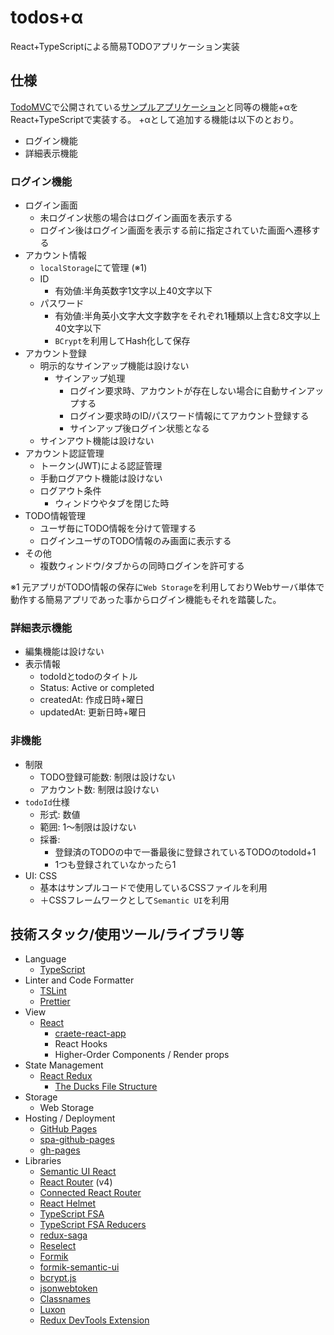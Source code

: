 # todos+α
React+TypeScriptによる簡易TODOアプリケーション実装

## 仕様
[TodoMVC](http://todomvc.com/)で公開されている[サンプルアプリケーション](http://todomvc.com/examples/react/#/)と同等の機能+αをReact+TypeScriptで実装する。
+αとして追加する機能は以下のとおり。
- ログイン機能
- 詳細表示機能

### ログイン機能
- ログイン画面
  - 未ログイン状態の場合はログイン画面を表示する
  - ログイン後はログイン画面を表示する前に指定されていた画面へ遷移する
- アカウント情報
  - `localStorage`にて管理 (※1)
  - ID
    - 有効値:半角英数字1文字以上40文字以下
  - パスワード
    - 有効値:半角英小文字大文字数字をそれぞれ1種類以上含む8文字以上40文字以下
    - `BCrypt`を利用してHash化して保存
- アカウント登録
  - 明示的なサインアップ機能は設けない
    - サインアップ処理
      - ログイン要求時、アカウントが存在しない場合に自動サインアップする
      - ログイン要求時のID/パスワード情報にてアカウント登録する
      - サインアップ後ログイン状態となる
  - サインアウト機能は設けない
- アカウント認証管理
  - トークン(JWT)による認証管理
  - 手動ログアウト機能は設けない
  - ログアウト条件
    - ウィンドウやタブを閉じた時
- TODO情報管理
  - ユーザ毎にTODO情報を分けて管理する
  - ログインユーザのTODO情報のみ画面に表示する
- その他
  - 複数ウィンドウ/タブからの同時ログインを許可する

※1 元アプリがTODO情報の保存に`Web Storage`を利用しておりWebサーバ単体で動作する簡易アプリであった事からログイン機能もそれを踏襲した。

### 詳細表示機能
- 編集機能は設けない
- 表示情報
  - todoIdとtodoのタイトル
  - Status: Active or completed
  - createdAt: 作成日時+曜日
  - updatedAt: 更新日時+曜日

### 非機能
- 制限
  - TODO登録可能数: 制限は設けない
  - アカウント数: 制限は設けない
- `todoId`仕様
  - 形式: 数値
  - 範囲: 1～制限は設けない
  - 採番:
    - 登録済のTODOの中で一番最後に登録されているTODOのtodoId+1
    - 1つも登録されていなかったら1
- UI: CSS
  - 基本はサンプルコードで使用しているCSSファイルを利用
  - ＋CSSフレームワークとして`Semantic UI`を利用

## 技術スタック/使用ツール/ライブラリ等
- Language
  - [TypeScript](https://www.typescriptlang.org/)
- Linter and Code Formatter
  - [TSLint](https://palantir.github.io/tslint/)
  - [Prettier](https://prettier.io/)
- View
  - [React](https://reactjs.org/)
    - [craete-react-app](https://github.com/facebook/create-react-app)
    - React Hooks
    - Higher-Order Components / Render props
- State Management
  - [React Redux](https://react-redux.js.org/)
    - [The Ducks File Structure](https://medium.com/@scbarrus/the-ducks-file-structure-for-redux-d63c41b7035c)
- Storage
  - Web Storage
- Hosting / Deployment
  - [GitHub Pages](https://pages.github.com/)
  - [spa-github-pages](https://github.com/rafrex/spa-github-pages)
  - [gh-pages](https://github.com/tschaub/gh-pages)
- Libraries
  - [Semantic UI React](https://react.semantic-ui.com/)
  - [React Router](https://github.com/ReactTraining/react-router) (v4)
  - [Connected React Router](https://github.com/supasate/connected-react-router)
  - [React Helmet](https://github.com/nfl/react-helmet)
  - [TypeScript FSA](https://github.com/aikoven/typescript-fsa)
  - [TypeScript FSA Reducers](https://github.com/dphilipson/typescript-fsa-reducers)
  - [redux-saga](https://github.com/redux-saga/redux-saga/blob/master/README_ja.md)
  - [Reselect](https://github.com/reduxjs/reselect)
  - [Formik](https://jaredpalmer.com/formik/)
  - [formik-semantic-ui](https://github.com/turner-industries/formik-semantic-ui)
  - [bcrypt.js](https://github.com/dcodeIO/bcrypt.js)
  - [jsonwebtoken](https://github.com/auth0/node-jsonwebtoken)
  - [Classnames](https://github.com/JedWatson/classnames)
  - [Luxon](https://moment.github.io/luxon/)
  - [Redux DevTools Extension](https://github.com/zalmoxisus/redux-devtools-extension)
